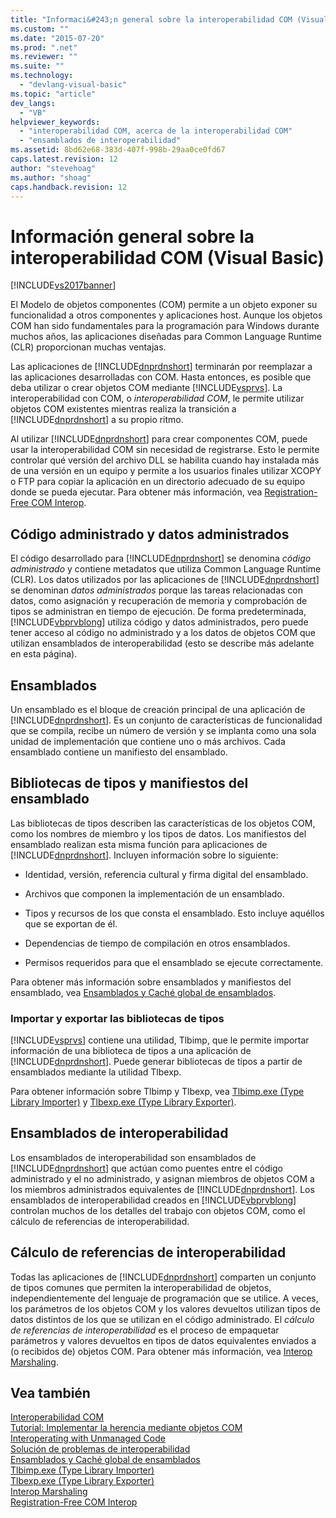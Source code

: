 ```yaml
---
title: "Informaci&#243;n general sobre la interoperabilidad COM (Visual Basic) | Microsoft Docs"
ms.custom: ""
ms.date: "2015-07-20"
ms.prod: ".net"
ms.reviewer: ""
ms.suite: ""
ms.technology: 
  - "devlang-visual-basic"
ms.topic: "article"
dev_langs: 
  - "VB"
helpviewer_keywords: 
  - "interoperabilidad COM, acerca de la interoperabilidad COM"
  - "ensamblados de interoperabilidad"
ms.assetid: 8bd62e68-383d-407f-998b-29aa0ce0fd67
caps.latest.revision: 12
author: "stevehoag"
ms.author: "shoag"
caps.handback.revision: 12
---
```

# Informaci&#243;n general sobre la interoperabilidad COM (Visual Basic)
[!INCLUDE[vs2017banner](../../../visual-basic/developing-apps/includes/vs2017banner.md)]

El Modelo de objetos componentes \(COM\) permite a un objeto exponer su funcionalidad a otros componentes y aplicaciones host.  Aunque los objetos COM han sido fundamentales para la programación para Windows durante muchos años, las aplicaciones diseñadas para Common Language Runtime \(CLR\) proporcionan muchas ventajas.  
  
 Las aplicaciones de [!INCLUDE[dnprdnshort](../../../csharp/getting-started/includes/dnprdnshort-md.md)] terminarán por reemplazar a las aplicaciones desarrolladas con COM.  Hasta entonces, es posible que deba utilizar o crear objetos COM mediante [!INCLUDE[vsprvs](../../../csharp/includes/vsprvs-md.md)].  La interoperabilidad con COM, o *interoperabilidad COM*, le permite utilizar objetos COM existentes mientras realiza la transición a [!INCLUDE[dnprdnshort](../../../csharp/getting-started/includes/dnprdnshort-md.md)] a su propio ritmo.  
  
 Al utilizar [!INCLUDE[dnprdnshort](../../../csharp/getting-started/includes/dnprdnshort-md.md)] para crear componentes COM, puede usar la interoperabilidad COM sin necesidad de registrarse.  Esto le permite controlar qué versión del archivo DLL se habilita cuando hay instalada más de una versión en un equipo y permite a los usuarios finales utilizar XCOPY o FTP para copiar la aplicación en un directorio adecuado de su equipo donde se pueda ejecutar.  Para obtener más información, vea [Registration\-Free COM Interop](../Topic/Registration-Free%20COM%20Interop.md).  
  
## Código administrado y datos administrados  
 El código desarrollado para [!INCLUDE[dnprdnshort](../../../csharp/getting-started/includes/dnprdnshort-md.md)] se denomina *código administrado* y contiene metadatos que utiliza Common Language Runtime \(CLR\).  Los datos utilizados por las aplicaciones de [!INCLUDE[dnprdnshort](../../../csharp/getting-started/includes/dnprdnshort-md.md)] se denominan *datos administrados* porque las tareas relacionadas con datos, como asignación y recuperación de memoria y comprobación de tipos se administran en tiempo de ejecución.  De forma predeterminada, [!INCLUDE[vbprvblong](../../../visual-basic/developing-apps/customizing-extending-my/includes/vbprvblong-md.md)] utiliza código y datos administrados, pero puede tener acceso al código no administrado y a los datos de objetos COM que utilizan ensamblados de interoperabilidad \(esto se describe más adelante en esta página\).  
  
## Ensamblados  
 Un ensamblado es el bloque de creación principal de una aplicación de [!INCLUDE[dnprdnshort](../../../csharp/getting-started/includes/dnprdnshort-md.md)].  Es un conjunto de características de funcionalidad que se compila, recibe un número de versión y se implanta como una sola unidad de implementación que contiene uno o más archivos.  Cada ensamblado contiene un manifiesto del ensamblado.  
  
## Bibliotecas de tipos y manifiestos del ensamblado  
 Las bibliotecas de tipos describen las características de los objetos COM, como los nombres de miembro y los tipos de datos.  Los manifiestos del ensamblado realizan esta misma función para aplicaciones de [!INCLUDE[dnprdnshort](../../../csharp/getting-started/includes/dnprdnshort-md.md)].  Incluyen información sobre lo siguiente:  
  
-   Identidad, versión, referencia cultural y firma digital del ensamblado.  
  
-   Archivos que componen la implementación de un ensamblado.  
  
-   Tipos y recursos de los que consta el ensamblado.  Esto incluye aquéllos que se exportan de él.  
  
-   Dependencias de tiempo de compilación en otros ensamblados.  
  
-   Permisos requeridos para que el ensamblado se ejecute correctamente.  
  
 Para obtener más información sobre ensamblados y manifiestos del ensamblado, vea [Ensamblados y Caché global de ensamblados](../Topic/Assemblies%20and%20the%20Global%20Assembly%20Cache%20\(C%23%20and%20Visual%20Basic\).md).  
  
### Importar y exportar las bibliotecas de tipos  
 [!INCLUDE[vsprvs](../../../csharp/includes/vsprvs-md.md)] contiene una utilidad, Tlbimp, que le permite importar información de una biblioteca de tipos a una aplicación de [!INCLUDE[dnprdnshort](../../../csharp/getting-started/includes/dnprdnshort-md.md)].  Puede generar bibliotecas de tipos a partir de ensamblados mediante la utilidad Tlbexp.  
  
 Para obtener información sobre Tlbimp y Tlbexp, vea [Tlbimp.exe \(Type Library Importer\)](../Topic/Tlbimp.exe%20\(Type%20Library%20Importer\).md) y [Tlbexp.exe \(Type Library Exporter\)](../Topic/Tlbexp.exe%20\(Type%20Library%20Exporter\).md).  
  
## Ensamblados de interoperabilidad  
 Los ensamblados de interoperabilidad son ensamblados de [!INCLUDE[dnprdnshort](../../../csharp/getting-started/includes/dnprdnshort-md.md)] que actúan como puentes entre el código administrado y el no administrado, y asignan miembros de objetos COM a los miembros administrados equivalentes de [!INCLUDE[dnprdnshort](../../../csharp/getting-started/includes/dnprdnshort-md.md)].  Los ensamblados de interoperabilidad creados en [!INCLUDE[vbprvblong](../../../visual-basic/developing-apps/customizing-extending-my/includes/vbprvblong-md.md)] controlan muchos de los detalles del trabajo con objetos COM, como el cálculo de referencias de interoperabilidad.  
  
## Cálculo de referencias de interoperabilidad  
 Todas las aplicaciones de [!INCLUDE[dnprdnshort](../../../csharp/getting-started/includes/dnprdnshort-md.md)] comparten un conjunto de tipos comunes que permiten la interoperabilidad de objetos, independientemente del lenguaje de programación que se utilice.  A veces, los parámetros de los objetos COM y los valores devueltos utilizan tipos de datos distintos de los que se utilizan en el código administrado.  El *cálculo de referencias de interoperabilidad* es el proceso de empaquetar parámetros y valores devueltos en tipos de datos equivalentes enviados a \(o recibidos de\) objetos COM.  Para obtener más información, vea [Interop Marshaling](../Topic/Interop%20Marshaling.md).  
  
## Vea también  
 [Interoperabilidad COM](../../../visual-basic/programming-guide/com-interop/index.md)   
 [Tutorial: Implementar la herencia mediante objetos COM](../../../visual-basic/programming-guide/com-interop/walkthrough-implementing-inheritance-with-com-objects.md)   
 [Interoperating with Unmanaged Code](../Topic/Interoperating%20with%20Unmanaged%20Code.md)   
 [Solución de problemas de interoperabilidad](../../../visual-basic/programming-guide/com-interop/troubleshooting-interoperability.md)   
 [Ensamblados y Caché global de ensamblados](../Topic/Assemblies%20and%20the%20Global%20Assembly%20Cache%20\(C%23%20and%20Visual%20Basic\).md)   
 [Tlbimp.exe \(Type Library Importer\)](../Topic/Tlbimp.exe%20\(Type%20Library%20Importer\).md)   
 [Tlbexp.exe \(Type Library Exporter\)](../Topic/Tlbexp.exe%20\(Type%20Library%20Exporter\).md)   
 [Interop Marshaling](../Topic/Interop%20Marshaling.md)   
 [Registration\-Free COM Interop](../Topic/Registration-Free%20COM%20Interop.md)